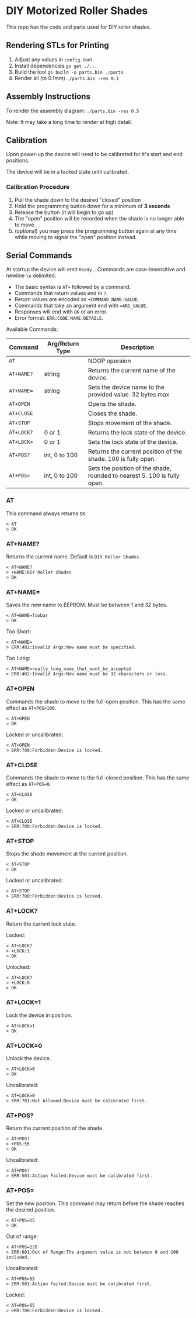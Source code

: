 # DIY Motorized Roller Shades

This repo has the code and parts used for DIY roller shades.

## Rendering STLs for Printing

1. Adjust any values in `config.toml`
2. Install dependencies
    ```go get ./...```
3. Build the tool
    ```go build -o parts.bin ./parts```
4. Render all (to 0.1mm)
    ```./parts.bin -res 0.1```

## Assembly Instructions

To render the assembly diagram:
```./parts.bin -res 0.5```

Note: It may take a long time to render at high detail.


## Calibration

Upon power-up the device will need to be calibrated for it's start and end positions.

The device will be in a locked state until calibrated.

### Calibration Procedure

1. Pull the shade down to the desired "closed" position
2. Hold the programming button down for a minimum of **3 seconds**
3. Release the button (it will begin to go up)
4. The "open" position will be recorded when the shade is no longer able to move.
5. (optional) you may press the programming button again at any time while moving to signal the "open" position instead.

## Serial Commands

At startup the device will emit `Ready.`. Commands are case-insensitive and newline `\n` delimited.

- The basic syntax is `AT+` followed by a command.
- Commands that return values end in `?`.
- Return values are encoded as `+COMMAND_NAME:VALUE`.
- Commands that take an argument end with `=ARG_VALUE`.
- Responses will end with `OK` or an error.
- Error format: `ERR:CODE:NAME:DETAILS`.

Available Commands:

| Command | Arg/Return Type | Description |
| --- | --- | --- |
| `AT` | | NOOP operaion |
| `AT+NAME?` | string | Returns the current name of the device. |
| `AT+NAME= `| string | Sets the device name to the provided value. 32 bytes max |
| `AT+OPEN` | | Opens the shade. |
| `AT+CLOSE` | | Closes the shade. |
| `AT+STOP` | | Stops movement of the shade. |
| `AT+LOCK?` | 0 or 1 | Returns the lock state of the device. |
| `AT+LOCK=` | 0 or 1 | Sets the lock state of the device. |
| `AT+POS?` | int, 0 to 100 | Returns the current position of the shade. 100 is fully open. |
| `AT+POS=` | int, 0 to 100 | Sets the position of the shade, rounded to nearest 5. 100 is fully open. |

### AT

This command always returns `OK`.

```
< AT
> OK
```

### AT+NAME?

Returns the current name. Default is `DIY Roller Shades`.

```
< AT+NAME?
> +NAME:DIY Roller Shades
> OK
```

### AT+NAME=

Saves the new name to EEPROM. Must be between 1 and 32 bytes.

```
< AT+NAME=foobar
> OK
```

Too Short:
```
< AT+NAME=
> ERR:402:Invalid Args:New name must be specified.
```

Too Long:
```
< AT+NAME=really_long_name_that_wont_be_accepted
> ERR:402:Invalid Args:New name must be 32 characters or less.
```

### AT+OPEN

Commands the shade to move to the full-open position. This has the same effect as `AT+POS=100`.

```
< AT+OPEN
> OK
```

Locked or uncalibrated:
```
< AT+OPEN
> ERR:700:Forbidden:Device is locked.
```


### AT+CLOSE

Commands the shade to move to the full-closed position. This has the same effect as `AT+POS=0`.

```
< AT+CLOSE
> OK
```

Locked or uncalibrated:
```
< AT+CLOSE
> ERR:700:Forbidden:Device is locked.
```


### AT+STOP

Stops the shade movement at the current position.

```
< AT+STOP
> OK
```

Locked or uncalibrated:
```
< AT+STOP
> ERR:700:Forbidden:Device is locked.
```

### AT+LOCK?

Return the current lock state.

Locked:
```
< AT+LOCK?
> +LOCK:1
> OK
```

Unlocked:
```
< AT+LOCK?
> +LOCK:0
> OK
```

### AT+LOCK=1

Lock the device in position.

```
< AT+LOCK=1
> OK
```

### AT+LOCK=0

Unlock the device.

```
< AT+LOCK=0
> OK
```

Uncalibrated:
```
< AT+LOCK=0
> ERR:701:Not Allowed:Device must be calibrated first.
```

### AT+POS?

Return the current position of the shade.

```
< AT+POS?
> +POS:55
> OK
```

Uncalibrated:
```
< AT+POS?
> ERR:501:Action Failed:Device must be calibrated first.
```

### AT+POS=

Set the new position. This command may return before the shade reaches the desired position.

```
< AT+POS=55
> OK
```

Out of range:
```
< AT+POS=128
> ERR:601:Out of Range:The argument value is not between 0 and 100 included.
```

Uncalibrated:
```
< AT+POS=55
> ERR:501:Action Failed:Device must be calibrated first.
```

Locked:
```
< AT+POS=55
> ERR:700:Forbidden:Device is locked.
```
